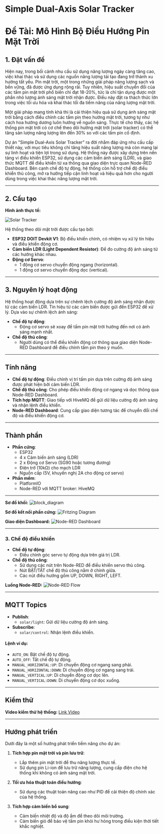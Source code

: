 # Simple Dual-Axis Solar Tracker

# Đề Tài: Mô Hình Bộ Điều Hướng Pin Mặt Trời

## 1. Đặt vấn đề

Hiện nay, trong bối cảnh nhu cầu sử dụng năng lượng ngày càng tăng cao, việc khai thác và sử dụng các nguồn năng lượng tái tạo đang trở thành xu hướng tất yếu. Pin mặt trời, một trong những giải pháp năng lượng sạch và bền vững, đã được ứng dụng rộng rãi. Tuy nhiên, hiệu suất chuyển đổi của các tấm pin mặt trời phổ biến chỉ đạt 18-20%, tức là chỉ tận dụng được một phần nhỏ lượng ánh sáng mặt trời nhận được. Điều này đặt ra thách thức lớn trong việc tối ưu hóa và khai thác tối đa tiềm năng của năng lượng mặt trời.

Một giải pháp mang tính khả thi là cải thiện hiệu quả sử dụng ánh sáng mặt trời bằng cách điều chỉnh các tấm pin theo hướng mặt trời, tương tự như cách hoa hướng dương luôn hướng về nguồn sáng. Thực tế cho thấy, các hệ thống pin mặt trời có cơ chế theo dõi hướng mặt trời (solar tracker) có thể tăng sản lượng năng lượng lên đến 30% so với các tấm pin cố định.

Dự án "Simple Dual-Axis Solar Tracker" ra đời nhằm đáp ứng nhu cầu cấp thiết này, với mục tiêu không chỉ tăng hiệu suất năng lượng mà còn mang lại sự linh hoạt và tiện lợi trong sử dụng. Hệ thống này được xây dựng trên nền tảng vi điều khiển ESP32, sử dụng các cảm biến ánh sáng (LDR), và giao thức MQTT để điều khiển từ xa thông qua giao diện trực quan Node-RED Dashboard. Bên cạnh chế độ tự động, hệ thống còn hỗ trợ chế độ điều khiển thủ công, mở ra hướng tiếp cận linh hoạt và hiệu quả hơn cho người dùng trong việc khai thác năng lượng mặt trời.

---

## 2. Cấu tạo

**Hình ảnh thực tế:**

![Solar Tracker](images/anh.jpg)

Hệ thống theo dõi mặt trời được cấu tạo bởi:

- **ESP32 DOIT Devkit V1**: Bộ điều khiển chính, có nhiệm vụ xử lý tín hiệu và điều khiển động cơ.
- **Cảm biến LDR (Light Dependent Resistor)**: Để đo cường độ ánh sáng từ các hướng khác nhau.
- **Động cơ Servo**:
  - 1 động cơ servo chuyển động ngang (horizontal).
  - 1 động cơ servo chuyển động dọc (vertical).

---

## 3. Nguyên lý hoạt động

Hệ thống hoạt động dựa trên sự chênh lệch cường độ ánh sáng nhận được từ các cảm biến LDR. Tín hiệu từ các cảm biến được gửi đến ESP32 để xử lý. Dựa vào sự chênh lệch ánh sáng:

- **Chế độ tự động**:
  - Động cơ servo sẽ xoay để tấm pin mặt trời hướng đến nơi có ánh sáng mạnh nhất.
- **Chế độ thủ công**:
  - Người dùng có thể điều khiển động cơ thông qua giao diện Node-RED Dashboard để điều chỉnh tấm pin theo ý muốn.

---

## Tính năng
- **Chế độ tự động**: Điều chỉnh vị trí tấm pin dựa trên cường độ ánh sáng được phát hiện bởi cảm biến LDR.
- **Chế độ thủ công**: Cho phép điều khiển động cơ ngang và dọc thông qua Node-RED Dashboard.
- **Tích hợp MQTT**: Giao tiếp với HiveMQ để gửi dữ liệu cường độ ánh sáng và nhận lệnh điều khiển.
- **Node-RED Dashboard**: Cung cấp giao diện tương tác để chuyển đổi chế độ và điều khiển động cơ.

---

## Thành phần
- **Phần cứng**:
  - ESP32
  - 4 x Cảm biến ánh sáng (LDR)
  - 2 x Động cơ Servo (SG90 hoặc tương đương)
  - Điện trở (10kΩ) cho mạch LDR
  - Nguồn cấp (5V, khuyến nghị 2A cho động cơ servo)
- **Phần mềm**:
  - PlatformIO
  - Node-RED với MQTT broker: HiveMQ

---

**Sơ đồ khối:**
![block_diagram](images/so_do_khoi.png)


**Sơ đồ kết nối phần cứng:**
![Fritzing Diagram](images/fritzing.png)


**Giao diện Dashboard:**
![Node-RED Dashboard](images/dashboard_UI.png)

---

### 3. **Chế độ điều khiển**
- **Chế độ tự động**:
  - Điều chỉnh góc servo tự động dựa trên giá trị LDR.
- **Chế độ thủ công**:
  - Sử dụng các nút trên Node-RED để điều khiển servo thủ công.
  - Nút BẬT/TẮT chế độ thủ công nằm ở chính giữa.
  - Các nút điều hướng gồm UP, DOWN, RIGHT, LEFT.

    
**Luồng Node-RED:**
![Node-RED Flow](images/node-red_flow.png)

---

## MQTT Topics
- **Publish**:
  - `solar/light`: Gửi dữ liệu cường độ ánh sáng.
- **Subscribe**:
  - `solar/control`: Nhận lệnh điều khiển.

#### Lệnh ví dụ:
- `AUTO_ON`: Bật chế độ tự động.
- `AUTO_OFF`: Tắt chế độ tự động.
- `MANUAL_HORIZONTAL:UP`: Di chuyển động cơ ngang sang phải.
- `MANUAL_HORIZONTAL:DOWN`: Di chuyển động cơ ngang sang trái.
- `MANUAL_VERTICAL:UP`: Di chuyển động cơ dọc lên.
- `MANUAL_VERTICAL:DOWN`: Di chuyển động cơ dọc xuống.

---

## Kiểm thử
**Video kiểm thử hệ thống:**
[Link Video](videos/kiemthu.mp4)

---

## Hướng phát triển

Dưới đây là một số hướng phát triển tiềm năng cho dự án:

1. **Tích hợp pin mặt trời và pin lưu trữ**:
   - Lắp thêm pin mặt trời để thu năng lượng thực tế.
   - Sử dụng pin Li-ion để lưu trữ năng lượng, cung cấp điện cho hệ thống khi không có ánh sáng mặt trời.

2. **Tối ưu hóa thuật toán điều hướng**:
   - Sử dụng các thuật toán nâng cao như PID để cải thiện độ chính xác của hệ thống.

3. **Tích hợp cảm biến bổ sung**:
   - Cảm biến nhiệt độ và độ ẩm để theo dõi môi trường.
   - Cảm biến gió để bảo vệ tấm pin khỏi hư hỏng trong điều kiện thời tiết khắc nghiệt.

